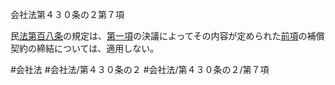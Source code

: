 会社法第４３０条の２第７項

民[法第百八条](会社法＿＿＿＿第１０８条第１項)の規定は、[第一項](会社法＿＿＿＿第４３０条の２第１項)の決議によってその内容が定められた[前項](会社法＿＿＿＿第４３０条の２第６項)の補償契約の締結については、適用しない。

#会社法
#会社法/第４３０条の２
#会社法/第４３０条の２/第７項
